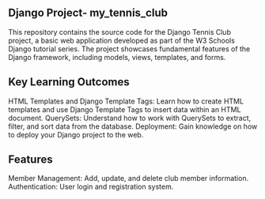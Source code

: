 ## Django Project- my_tennis_club
This repository contains the source code for the Django Tennis Club project, a basic web application developed as part of the W3 Schools Django tutorial series. The project showcases fundamental features of the Django framework, including models, views, templates, and forms.

## Key Learning Outcomes
HTML Templates and Django Template Tags: Learn how to create HTML templates and use Django Template Tags to insert data within an HTML document.
QuerySets: Understand how to work with QuerySets to extract, filter, and sort data from the database.
Deployment: Gain knowledge on how to deploy your Django project to the web.

## Features
Member Management: Add, update, and delete club member information.
Authentication: User login and registration system.
